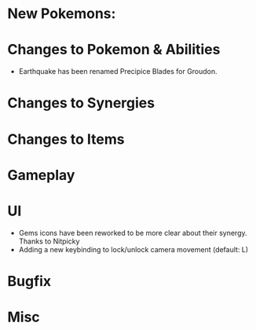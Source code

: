 # New Pokemons:

# Changes to Pokemon & Abilities

- Earthquake has been renamed Precipice Blades for Groudon.

# Changes to Synergies

# Changes to Items

# Gameplay

# UI

- Gems icons have been reworked to be more clear about their synergy. Thanks to Nitpicky
- Adding a new keybinding to lock/unlock camera movement (default: L)

# Bugfix

# Misc
